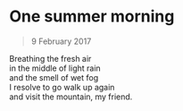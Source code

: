 # One summer morning

> 9 February 2017

Breathing the fresh air  
in the middle of light rain  
and the smell of wet fog  
I resolve to go walk up again  
and visit the mountain, my friend.
